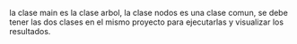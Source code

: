 la clase main es la clase arbol, la clase nodos es una clase comun, se debe tener las dos clases en el mismo proyecto para ejecutarlas y visualizar los resultados.
